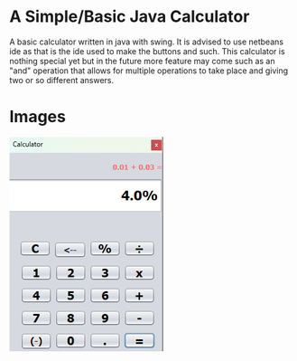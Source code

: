 # A Simple/Basic Java Calculator
A basic calculator written in java with swing. It is advised to use netbeans ide as that is the ide used to make the buttons and such. This calculator is nothing special yet but in the future more feature may come such as an "and" operation that allows for multiple operations to take place and giving two or so different answers.

# Images

![](images/screenshot.png?raw=true)